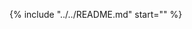 <!-- markdownlint-disable MD041 MD053 -->

[file-annotations]: cli.md#-a-file-annotations
[thread-comments]: cli.md#-g-thread-comments
[step-summary]: cli.md#-w-step-summary
[tidy-review]: cli.md#-d-tidy-review
[format-review]: cli.md#-m-format-review

[format-annotations-preview]: images/annotations-clang-format.png
[tidy-annotations-preview]: images/annotations-clang-tidy.png
[step-summary-preview]: images/step-summary.png
[thread-comment-preview]: images/comment.png
[tidy-review-preview]: images/tidy-review.png
[format-review-preview]: images/format-review.png
[format-suggestion-preview]: images/format-suggestion.png

[cli-doc]: cli.md

{%
    include "../../README.md"
    start="<!-- start -->"
%}
